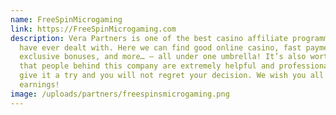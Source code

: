 ```yaml
---
name: FreeSpinMicrogaming
link: https://FreeSpinMicrogaming.com
description: Vera Partners is one of the best casino affiliate programmes we
  have ever dealt with. Here we can find good online casino, fast payments,
  exclusive bonuses, and more… – all under one umbrella! It’s also worth adding
  that people behind this company are extremely helpful and professional. Just
  give it a try and you will not regret your decision. We wish you all big
  earnings!
image: /uploads/partners/freespinsmicrogaming.png
---
```

